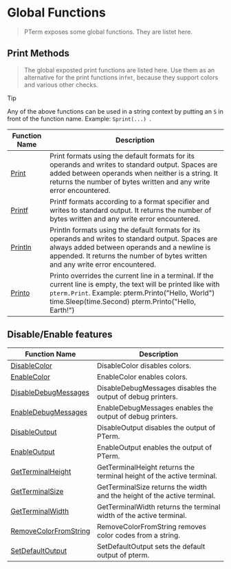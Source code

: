 # Global Functions

> PTerm exposes some global functions. They are listet here.

## Print Methods

> The global exposted print functions are listed here. Use them as an alternative for the print functions in`fmt`, because they support colors and various other checks.

> [!TIP]
> Any of the above functions can be used in a string context by putting an `S` in front of the function name. Example: `Sprint(...) `.

|Function Name|Description|
|-------------|-----------|
|[Print](https://pkg.go.dev/github.com/avissian/pterm#Print)|Print formats using the default formats for its operands and writes to standard output. Spaces are added between operands when neither is a string. It returns the number of bytes written and any write error encountered.|
|[Printf](https://pkg.go.dev/github.com/avissian/pterm#Printf)|Printf formats according to a format specifier and writes to standard output. It returns the number of bytes written and any write error encountered.|
|[Println](https://pkg.go.dev/github.com/avissian/pterm#Println)|Println formats using the default formats for its operands and writes to standard output. Spaces are always added between operands and a newline is appended. It returns the number of bytes written and any write error encountered.|
|[Printo](https://pkg.go.dev/github.com/avissian/pterm#Printo)|Printo overrides the current line in a terminal. If the current line is empty, the text will be printed like with `pterm.Print`. Example: pterm.Printo("Hello, World") time.Sleep(time.Second) pterm.Printo("Hello, Earth!")|

## Disable/Enable features

|Function Name|Description|
|-------------|-----------|
|[DisableColor](https://pkg.go.dev/github.com/avissian/pterm#DisableColor)|DisableColor disables colors.|
|[EnableColor](https://pkg.go.dev/github.com/avissian/pterm#EnableColor)|EnableColor enables colors.|
|[DisableDebugMessages](https://pkg.go.dev/github.com/avissian/pterm#DisableDebugMessages)|DisableDebugMessages disables the output of debug printers.|
|[EnableDebugMessages](https://pkg.go.dev/github.com/avissian/pterm#EnableDebugMessages)|EnableDebugMessages enables the output of debug printers.|
|[DisableOutput](https://pkg.go.dev/github.com/avissian/pterm#DisableOutput)|DisableOutput disables the output of PTerm.|
|[EnableOutput](https://pkg.go.dev/github.com/avissian/pterm#EnableOutput)|EnableOutput enables the output of PTerm.|
|[GetTerminalHeight](https://pkg.go.dev/github.com/avissian/pterm#GetTerminalHeight)|GetTerminalHeight returns the terminal height of the active terminal.|
|[GetTerminalSize](https://pkg.go.dev/github.com/avissian/pterm#GetTerminalSize)|GetTerminalSize returns the width and the height of the active terminal.|
|[GetTerminalWidth](https://pkg.go.dev/github.com/avissian/pterm#GetTerminalWidth)|GetTerminalWidth returns the terminal width of the active terminal.|
|[RemoveColorFromString](https://pkg.go.dev/github.com/avissian/pterm#RemoveColorFromString)|RemoveColorFromString removes color codes from a string.|
|[SetDefaultOutput](https://pkg.go.dev/github.com/avissian/pterm#SetDefaultOutput)|SetDefaultOutput sets the default output of pterm.|
